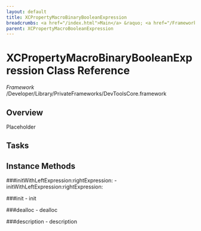 ```yaml
---
layout: default
title: XCPropertyMacroBinaryBooleanExpression
breadcrumbs: <a href="/index.html">Main</a> &raquo; <a href="/Frameworks.html">Framework</a> &raquo; <a href="/Frameworks/DevToolsCore.html">DevToolsCore</a> &raquo; XCPropertyMacroBinaryBooleanExpression
parent: XCPropertyMacroBooleanExpression 
---
```

# XCPropertyMacroBinaryBooleanExpression Class Reference

*Framework* /Developer/Library/PrivateFrameworks/DevToolsCore.framework

## Overview

Placeholder

## Tasks

## Instance Methods

<a name="-initWithLeftExpression:rightExpression:"></a>
###initWithLeftExpression:rightExpression:
    - initWithLeftExpression:rightExpression:

<a name="-init"></a>
###init
    - init

<a name="-dealloc"></a>
###dealloc
    - dealloc

<a name="-description"></a>
###description
    - description

